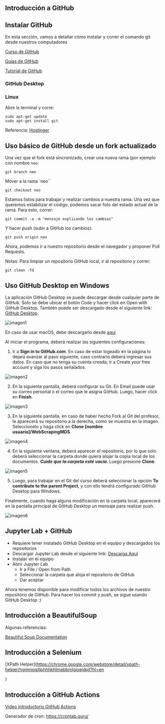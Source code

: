 ## Introducción a GitHub

## Instalar GitHub

En esta sección, vamos a detallar cómo instalar y correr el comando git desde nuestros computadores

[Curso de GitHub](https://www.youtube.com/watch?v=ANF1X42_ae4&list=PLU8oAlHdN5BlyaPFiNQcV0xDqy0eR35aU)

[Guías de GitHub](https://www.youtube.com/githubguides)

[Tutorial de GitHub](https://towardsdatascience.com/github-actions-everything-you-need-to-know-to-get-started-537f1dffa0ed)


### GitHub Desktop

### Linux

Abre la terminal y corre:

```
sudo apt-get update
sudo apt-get install git
```

Referencia: [Hostinger](https://www.hostinger.es/tutoriales/instalar-git-en-distintos-sistemas-operativos)


## Uso básico de GitHub desde un fork actualizado

Una vez que el fork está sincronizado, crear una nueva rama (por ejemplo con nombre `neo`:

```
git branch neo
```
Mover a la rama `neo``

```
git checkout neo
```

Estamos listos para trabajar y realizar cambios a nuestra rama. Una vez que queremos estabilizar el código, podemos sacar foto del estado actual de la rama. Para esto, correr:

```
git commit -a -m "mensaje explicando los cambios"
```
Y hacer push (subir a GitHub los cambios):

```
git push origin neo
```

Ahora, podemos ir a nuestro repositorio desde el navegador y proponer Pull Requests.

Notas:
Para limpiar un repositorio GitHub local, ir al repositorio y correr:
```
git clean -fd
```

## Uso GitHub Desktop en Windows

La aplicación GitHub Desktop se puede descargar desde cualquier parte de GitHub. Solo se debe ubicar el botón Code y hacer click en Open with GitHub Desktop. También puede ser descargado desde el siguiente link: [GitHub Desktop](https://desktop.github.com/).

![imagen1](https://github.com/gavalenz/proyectos/blob/main/docs/imagenes/imagen1.png?raw=true)

En caso de usar macOS, debe descargarlo desde [aquí](https://central.github.com/deployments/desktop/desktop/latest/darwin/)

Al iniciar el programa, deberá realizar las siguientes configuraciones:

1. Ir a **Sign in to GitHub.com**. En caso de estar logeado en la página lo dejará avanzar al paso siguiente, caso contrario deberá ingresar sus datos. En caso que no tenga su cuenta creada, ir a Create your free account y siga los pasos señalados.

![imagen2](https://github.com/gavalenz/proyectos/blob/main/docs/imagenes/imagen2.png?raw=true)

2. En la siguiente pantalla, deberá configurar su Git. En Email puede usar su correo personal o el correo que le asigna GitHub. Luego, hacer click en **Finish**.

![imagen3](https://github.com/gavalenz/proyectos/blob/main/docs/imagenes/imagen3.png?raw=true)

3. En la siguiente pantalla, en caso de haber hecho Fork al Git del profesor, le aparecerá su repositorio a la derecha, como se muestra en la imagen. Seleccionelo y haga click en **Clone [nombre usuario]/WebScrapingMDS**

![imagen4](https://github.com/gavalenz/proyectos/blob/main/docs/imagenes/imagen4.png?raw=true)

4. En la siguiente ventana, deberá aparecer el repositorio, por lo que solo deberá seleccionar la carpeta donde quiera alojar la copia local de los documentos. ***Cuide que la carpeta esté vacía***. Luego presione **Clone**.

![imagen5](https://github.com/gavalenz/proyectos/blob/main/docs/imagenes/imagen5.png?raw=true)

5. Luego, para trabajar en el Git del curso deberá seleccionar la opción **To contribute to the parent Project**, y con ello tendrá configurado GitHub Desktop para Windows.


Finalmente, cuando haga alguna modificación en la carpeta local, aparecerá en la pantalla principal de GitHub Desktop un mensaje para realizar push.

![imagen6](https://github.com/gavalenz/proyectos/blob/main/docs/imagenes/imagen6.png?raw=true)

## Jupyter Lab + GitHub

- Requiere tener instalado GitHub Desktop en el equipo y descargados los repositorios
- Descargar Jupyter Lab desde el siguiente link:  [Descarga Aquí](https://jupyter.org/)
- Instalar en el equipo
- Abrir Jupyter Lab
    - Ir a File / Open from Path
    - Seleccionar la carpeta que aloja el repositorio de GitHub
    - Dar aceptar


Ahora tenemos disponible para modificar todos los archivos de nuestro repositorio de GitHub. Para hacer los commit y push, se sigue usando GitHub Desktop :)

## Introducción a BeautifulSoup

Algunas referencias:

[Beautiful Soup Documentation](https://www.crummy.com/software/BeautifulSoup/bs4/doc/)


## Introducción a Selenium

[XPath Helper](https://chrome.google.com/webstore/detail/xpath-helper/hgimnogjllphhhkhlmebbmlgjoejdpjl?hl=en

)


## Introducción a GitHub Actions

[Video introductorio GitHub Actions](https://www.youtube.com/watch?v=PaGp7Vi5gfM)

Generador de cron: https://crontab.guru/
